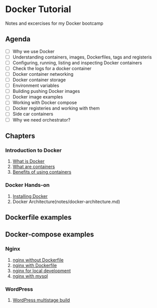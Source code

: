 # Docker Tutorial

Notes and excercises for my Docker bootcamp

## Agenda

- [ ] Why we use Docker
- [ ] Understanding containers, images, Dockerfiles, tags and registeris
- [ ] Configuring, running, listing and inspecting Docker containers
- [ ] Check the logs for a docker container
- [ ] Docker container networking
- [ ] Docker container storage
- [ ] Environment variables
- [ ] Building pushing Docker images
- [ ] Docker image examples
- [ ] Working with Docker compose
- [ ] Docker registeries and working with them
- [ ] Side car containers
- [ ] Why we need orchestrator?

## Chapters


### Introduction to Docker

1. [What is Docker](notes/what-is-docker.md)
2. [What are containers](notes/what-are-containers.md)
3. [Benefits of using containers](notes/benefits-containers.md)


### Docker Hands-on
1. [Installing Docker](notes/installing-docker.md)
2. Docker Architecture(notes/docker-architecture.md)


## Dockerfile examples


## Docker-compose examples

### Nginx 

1. [nginx without Dockerfile](docker-compose-examples/01_nginx_without_dockerfile/docker-compose.yml)
2. [nginx with Dockerfile](docker-compose-examples/02_nginx_with_dockerfile/docker-compose.yml)
3. [nginx for local development](docker-compose-examples/03_nginx_for_development/docker-compose.yml)
4. [nginx with mysql](docker-compose-examples/04_nginx_with_mysql/docker-compose.yml)


### WordPress

1. [WordPress multistage build](docker-compose-examples/05_wordpress_multistage_builds/docker-compose.yml)


